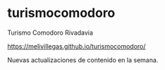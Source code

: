 # turismocomodoro
Turismo Comodoro Rivadavia

https://melivillegas.github.io/turismocomodoro/

Nuevas actualizaciones de contenido en la semana.
